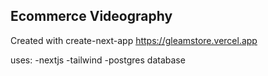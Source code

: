 ## Ecommerce Videography
Created with create-next-app
https://gleamstore.vercel.app

uses:
-nextjs
-tailwind
-postgres database
